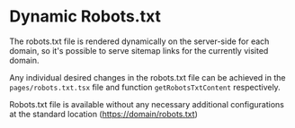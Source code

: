 # Dynamic Robots.txt

The robots.txt file is rendered dynamically on the server-side for each domain, so it's possible to serve sitemap links for the currently visited domain.

Any individual desired changes in the robots.txt file can be achieved in the `pages/robots.txt.tsx` file and function `getRobotsTxtContent` respectively.

Robots.txt file is available without any necessary additional configurations at the standard location (<https://domain/robots.txt>)
